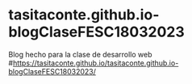 # tasitaconte.github.io-blogClaseFESC18032023
Blog hecho para la clase de desarrollo web
#https://tasitaconte.github.io/tasitaconte.github.io-blogClaseFESC18032023/

